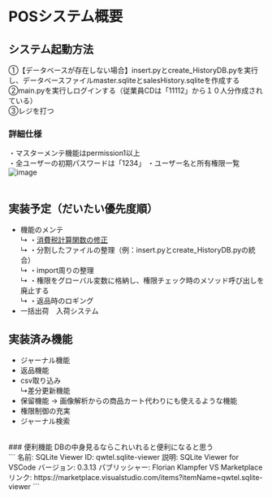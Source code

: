 # POSシステム概要

## システム起動方法
①【データベースが存在しない場合】insert.pyとcreate_HistoryDB.pyを実行し、データベースファイルmaster.sqliteとsalesHistory.sqliteを作成する<br>
②main.pyを実行しログインする（従業員CDは「11112」から１０人分作成されている）<br>
③レジを打つ<br>
### 詳細仕様<br>
・マスターメンテ機能はpermission1以上<br>
・全ユーザーの初期パスワードは「1234」
・ユーザー名と所有権限一覧<br>
![image](https://github.com/koukou123456/Pos/assets/91433734/c934c327-e9a2-4d15-81a8-aae4fb10f374)
<br><br>

## 実装予定（だいたい優先度順）<br>
- 機能のメンテ<br>
 ↳ ・[消費税計算関数の修正](https://github.com/Ludens3562/POS_regi/issues/1)<br>
 ↳ ・分割したファイルの整理（例：insert.pyとcreate_HistoryDB.pyの統合）<br>
 ↳ ・import周りの整理<br>
 ↳ ・権限をグローバル変数に格納し、権限チェック時のメソッド呼び出しを廃止する<br>
 ↳ ・返品時のロギング
- 一括出荷　入荷システム<br>
## 実装済み機能
- ジャーナル機能<br>
- 返品機能<br>
- csv取り込み<br>
   ↳差分更新機能<br>
- 保留機能 → 画像解析からの商品カート代わりにも使えるような機能<br>
- 権限制御の充実<br>
- ジャーナル検索
<br>
### 便利機能
DBの中身見るならこれいれると便利になると思う<br>
```
名前: SQLite Viewer
ID: qwtel.sqlite-viewer
説明: SQLite Viewer for VSCode
バージョン: 0.3.13
パブリッシャー: Florian Klampfer
VS Marketplace リンク: https://marketplace.visualstudio.com/items?itemName=qwtel.sqlite-viewer
```
